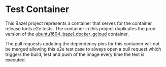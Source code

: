 # Test Container

This Bazel project represents a container that serves for the container release
tools e2e tests.
The container in this project duplicates the prod version of the
[ubuntu1604_bazel_docker_gcloud](https://github.com/GoogleCloudPlatform/container-definitions/tree/master/ubuntu1604_bazel_docker_gcloud)
container.

The pull requests updating the dependency pins for this container will not be
merged allowing this e2e test case to always open a pull request which triggers
the build, test and push of the image every time the test is executed.
